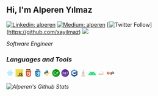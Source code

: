 <h2> Hi, I'm Alperen Yılmaz</h2>

[![Linkedin: alperen](https://img.shields.io/badge/-Linkedin-blue?style=flat-square&logo=Linkedin&logoColor=white&link=https://www.linkedin.com/in/ialperenyilmaz/)](https://www.linkedin.com/in/ialperenyilmaz) [![Medium: alperen](https://img.shields.io/badge/-Medium-black?style=flat-square&logo=Medium&logoColor=white&link=https://medium.com/@alperenylmaz61)](https://medium.com/@alperenylmaz61) [![Twitter Follow](https://img.shields.io/twitter/follow/ialperenylmaz?label=Follow)]
(https://github.com/xayilmaz) ![](https://visitor-badge.glitch.me/badge?page_id=xayilmaz.xayilmaz)

<em>Software Engineer

### Languages and Tools

<code><img height="20" src="https://raw.githubusercontent.com/github/explore/80688e429a7d4ef2fca1e82350fe8e3517d3494d/topics/react/react.png"></code> <code><img height="20" src="https://raw.githubusercontent.com/github/explore/80688e429a7d4ef2fca1e82350fe8e3517d3494d/topics/javascript/javascript.png"></code> <code><img height="20" src="https://raw.githubusercontent.com/github/explore/80688e429a7d4ef2fca1e82350fe8e3517d3494d/topics/html/html.png"></code> <code><img height="20" src="https://raw.githubusercontent.com/github/explore/80688e429a7d4ef2fca1e82350fe8e3517d3494d/topics/css/css.png"></code> <code><img height="20" src="https://raw.githubusercontent.com/github/explore/80688e429a7d4ef2fca1e82350fe8e3517d3494d/topics/python/python.png"></code> <code><img height="20" src="https://raw.githubusercontent.com/github/explore/80688e429a7d4ef2fca1e82350fe8e3517d3494d/topics/csharp/csharp.png"></code> <code><img height="20" src="https://raw.githubusercontent.com/github/explore/93d8a67084f94b2a444e510199a6e7622e5b09a3/topics/dotnet/dotnet.png"></code> <code><img height="20" src="https://raw.githubusercontent.com/github/explore/80688e429a7d4ef2fca1e82350fe8e3517d3494d/topics/cpp/cpp.png"></code> <code><img height="20" src="https://raw.githubusercontent.com/github/explore/5b3600551e122a3277c2c5368af2ad5725ffa9a1/topics/java/java.png"></code> <code><img height="20" src="https://raw.githubusercontent.com/github/explore/8baf984947f4d9c32006bd03fa4c51ff91aadf8d/topics/android/android.png"></code> <code><img height="20" src="https://raw.githubusercontent.com/github/explore/80688e429a7d4ef2fca1e82350fe8e3517d3494d/topics/mysql/mysql.png"></code> <code><img height="20" src="https://raw.githubusercontent.com/github/explore/80688e429a7d4ef2fca1e82350fe8e3517d3494d/topics/git/git.png"></code>

![Alperen's Github Stats](https://github-readme-stats.vercel.app/api?username=xayilmaz&show_icons=true&title_color=fff&icon_color=79ff97&text_color=9f9f9f&bg_color=151515)
